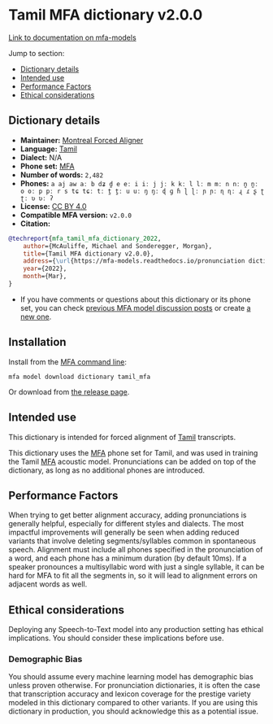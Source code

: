 
# Tamil MFA dictionary v2.0.0

[Link to documentation on mfa-models](https://mfa-models.readthedocs.io/en/main/dictionary/tamil_mfa.html)

Jump to section:

- [Dictionary details](#dictionary-details)
- [Intended use](#intended-use)
- [Performance Factors](#performance-factors)
- [Ethical considerations](#ethical-considerations)

## Dictionary details

- **Maintainer:** [Montreal Forced Aligner](https://montreal-forced-aligner.readthedocs.io/)
- **Language:** [Tamil](https://en.wikipedia.org/wiki/Tamil_language)
- **Dialect:** N/A
- **Phone set:** [MFA](https://mfa-models.readthedocs.io/en/refactor/mfa_phone_set.html#tamil)
- **Number of words:** `2,482`
- **Phones:** `a aj aw aː b dʑ d̪ e eː i iː j jː k kː l lː m mː n nː n̪ n̪ː o oː p pː r s tɕ tɕː tː t̪ t̪ː u uː ŋ ŋː ɖ ɡ ɦ ɭ ɭː ɲ ɲː ɳ ɳː ɻ ɾ ʂ ʈ ʈː ʋ ʋː ʔ`
- **License:** [CC BY 4.0](https://github.com/MontrealCorpusTools/mfa-models/tree/main/dictionary/tamil/mfa/v2.0.0/LICENSE)
- **Compatible MFA version:** `v2.0.0`
- **Citation:**

```bibtex
@techreport{mfa_tamil_mfa_dictionary_2022,
	author={McAuliffe, Michael and Sonderegger, Morgan},
	title={Tamil MFA dictionary v2.0.0},
	address={\url{https://mfa-models.readthedocs.io/pronunciation dictionary/Tamil/Tamil MFA dictionary v2_0_0.html}},
	year={2022},
	month={Mar},
}
```

- If you have comments or questions about this dictionary or its phone set, you can check [previous MFA model discussion posts](https://github.com/MontrealCorpusTools/mfa-models/discussions?discussions_q=Tamil+MFA+dictionary+v2.0.0) or create [a new one](https://github.com/MontrealCorpusTools/mfa-models/discussions/new).

## Installation

Install from the [MFA command line](https://montreal-forced-aligner.readthedocs.io/en/latest/user_guide/models/index.html):

```
mfa model download dictionary tamil_mfa
```

Or download from [the release page](https://github.com/MontrealCorpusTools/mfa-models/releases/tag/dictionary-tamil_mfa-v2.0.0).

## Intended use

This dictionary is intended for forced alignment of [Tamil](https://en.wikipedia.org/wiki/Tamil_language) transcripts.

This dictionary uses the [MFA](https://mfa-models.readthedocs.io/en/refactor/mfa_phone_set.html#tamil) phone set for Tamil, and was used in training the Tamil [MFA](https://mfa-models.readthedocs.io/en/refactor/mfa_phone_set.html#tamil) acoustic model. Pronunciations can be added on top of the dictionary, as long as no additional phones are introduced.

## Performance Factors

When trying to get better alignment accuracy, adding pronunciations is generally helpful, especially for different styles and dialects. The most impactful improvements will generally be seen when adding reduced variants that involve deleting segments/syllables common in spontaneous speech.  Alignment must include all phones specified in the pronunciation of a word, and each phone has a minimum duration (by default 10ms). If a speaker pronounces a multisyllabic word with just a single syllable, it can be hard for MFA to fit all the segments in, so it will lead to alignment errors on adjacent words as well.

## Ethical considerations

Deploying any Speech-to-Text model into any production setting has ethical implications. You should consider these implications before use.

### Demographic Bias

You should assume every machine learning model has demographic bias unless proven otherwise. For pronunciation dictionaries, it is often the case that transcription accuracy and lexicon coverage for the prestige variety modeled in this dictionary compared to other variants. If you are using this dictionary in production, you should acknowledge this as a potential issue.
